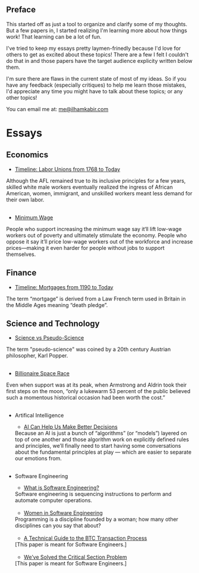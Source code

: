 ## Preface

This started off as just a tool to organize and clarify some of my thoughts. But a few papers in, I started realizing I'm learning more about how things work! That learning can be a lot of fun.

I've tried to keep my essays pretty laymen-frinedly because I'd love for others to get as excited about these topics! There are a few I felt I couldn't do that in and those papers have the target audience explicity written below them.

I'm sure there are flaws in the current state of most of my ideas. So if you have any feedback (especially critiques) to help me learn those mistakes, I'd appreciate  any time you might have to talk about these topics; or any other topics!

You can email me at: [me@ilhamkabir.com](mailto:me@ilhamkabir.com?subject=[GitHub]%20Essays)

# Essays

## Economics

- <a href="https://github.com/ilhamkabir/essays/blob/main/Economics/timeline-labor-unions-from-1768-to-today.pdf">
    Timeline: Labor Unions from 1768 to Today
</a>
    Although the AFL remained true to its inclusive principles for a few years, skilled white male workers eventually realized the ingress of African American, women, immigrant, and unskilled workers meant less demand for their own labor.  
<br /><br />

- <a href="https://github.com/ilhamkabir/essays/blob/main/Economics/minimum-wage.pdf">
    Minimum Wage
</a>
    People who support increasing the minimum wage say it‘ll lift low-wage workers out of poverty and ultimately stimulate the economy. People who oppose it say it’ll price low-wage workers out of the workforce and increase prices—making it even harder for people without jobs to support themselves.
<br />

## Finance

- <a href="https://github.com/ilhamkabir/essays/blob/main/Finance/timeline-mortgages-from-1190-to-today.pdf">
    Timeline: Mortgages from 1190 to Today
</a>
    The term “mortgage” is derived from a Law French term used in Britain in the Middle Ages meaning “death pledge”.
<br />

## Science and Technology

- <a href="https://github.com/ilhamkabir/essays/blob/main/Science%20and%20Technology/science-v-pseudo-science.pdf">
    Science vs Pseudo-Science
</a>
    The term "pseudo-science" was coined by a 20th century Austrian philosopher, Karl Popper. 
<br /><br />

- <a href="https://github.com/ilhamkabir/essays/blob/main/Science%20and%20Technology/billionaire-space-race.pdf">
    Billionaire Space Race
</a>
    Even when support was at its peak, when Armstrong and Aldrin took their first steps on the moon, “only a lukewarm 53 percent of the public believed such a momentous historical occasion had been worth the cost.”
<br /><br />

- Artifical Intelligence

    - <a href="https://github.com/ilhamkabir/essays/blob/main/Science%20and%20Technology/ai-can-help-us-make-better-decisions.pdf">
        AI Can Help Us Make Better Decisions
    </a>
        Because an AI is just a bunch of “algorithms” (or “models”) layered on top of one another and those algorithm work on explicitly defined rules and principles, we’ll finally need to start having some conversations about the fundamental principles at play — which are easier to separate our emotions from. 
    <br /><br />

- Software Engineering

    - <a href="https://github.com/ilhamkabir/essays/blob/main/Science%20and%20Technology/what-is-software-engineering.pdf">
        What is Software Engineering?
    </a>
        Software engineering is sequencing instructions to perform and automate computer operations. 
    <br /><br />

    - <a href="https://github.com/ilhamkabir/essays/blob/main/Science%20and%20Technology/women-in-software-engineering.pdf">
        Women in Software Engineering
    </a>
        Programming is a discipline founded by a woman; how many other disciplines can you say that about?
    <br /><br />

    - <a href="https://github.com/ilhamkabir/essays/blob/main/Science%20and%20Technology/a-technical-guide-to-the-btc-transaction-process.pdf">
        A Technical Guide to the BTC Transaction Process
    </a>
        [This paper is meant for Software Engineers.]
    <br /><br />

    - <a href="https://github.com/ilhamkabir/essays/blob/main/Science%20and%20Technology/critical-section-problem.pdf">
        We’ve Solved the Critical Section Problem
    </a>
        [This paper is meant for Software Engineers.]
    <br /><br />

